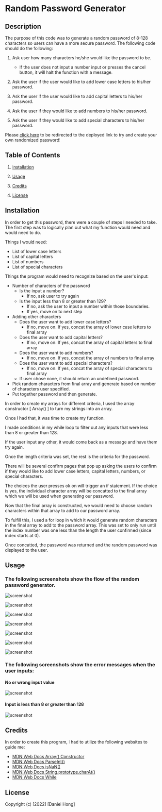 # Random Password Generator

## Description

The purpose of this code was to generate a random password of 8-128 characters so users can have a more secure password. The following code should do the following:

1. Ask user how many characters he/she would like the password to be.

   - If the user does not input a number input or presses the cancel button, it will halt the function with a message.

2. Ask the user if the user would like to add lower case letters to his/her password.
3. Ask the user if the user would like to add capital letters to his/her password.
4. Ask the user if they would like to add numbers to his/her password.
5. Ask the user if they would like to add special characters to his/her password.

Please [click here](https://lunirs.github.io/password-generator/) to be redirected to the deployed link to try and create your own randomized password!

## Table of Contents

1. [Installation](#installation)

2. [Usage](#usage)

3. [Credits](#credits)

4. [License](#license)

## Installation

In order to get this password, there were a couple of steps I needed to take. The first step was to logically plan out what my function would need and would need to do.

Things I would need:

- List of lower case letters
- List of capital letters
- List of numbers
- List of special characters

Things the program would need to recognize based on the user's input:

- Number of characters of the password
  - Is the input a number?
    - If no, ask user to try again
  - Is the input less than 8 or greater than 129?
    - If no, ask the user to input a number within those boundaries.
    - If yes, move on to next step
- Adding other characters
  - Does the user want to add lower case letters?
    - If no, move on. If yes, concat the array of lower case letters to final array
  - Does the user want to add capital letters?
    - If no, move on. If yes, concat the array of capital letters to final array
  - Does the user want to add numbers?
    - If no, move on. If yes, concat the array of numbers to final array
  - Does the user want to add special characters?
    - If no, move on. If yes, concat the array of special characters to final array
  - If user chose none, it should return an undefined password.
- Pick random characters from final array and generate based on number of characters user specified.
- Put together password and then generate.

In order to create my arrays for different criteria, I used the array constructor [ Array() ] to turn my strings into an array.

Once I had that, it was time to create my function.

I made conditions in my while loop to filter out any inputs that were less than 8 or greater than 128.

If the user input any other, it would come back as a message and have them try again.

Once the length criteria was set, the rest is the criteria for the password.

There will be several confirm pages that pop up asking the users to confirm if they would like to add lower case letters, capital letters, numbers, or special characters.

The choices the user presses ok on will trigger an if statement. If the choice is yes, the individual character array will be concatted to the final array which we will be used when generating our password.

Now that the final array is constructed, we would need to choose random characters within that array to add to our password array.

To fulfill this, I used a for loop in which it would generate random characters in the final array to add to the password array. This was set to only run until the index number was one less than the length the user confirmed (since index starts at 0).

Once concatted, the password was returned and the random password was displayed to the user.

## Usage

### The following screenshots show the flow of the random password generator.

![screenshot](./assets/image/password-generator-main-screen.png)

![screenshot](./assets/image/length-criteria-screenshot.png)

![screenshot](./assets/image/lower-case-confirm.png)

![screenshot](./assets/image/capital-letter-confirm.png)

![screenshot](./assets/image/special-char-confirm.png)

![screenshot](./assets/image/number-confirm.png)

![screenshot](./assets/image/generated-password.png)

### The following screenshots show the error messages when the user inputs:

#### No or wrong input value

![screenshot](./assets/image/wrong-or-no-input-value.png)

#### Input is less than 8 or greater than 128

![screenshot](./assets/image/wrong-length-criteria.png)

## Credits

In order to create this program, I had to utilize the following websites to guide me:

- [MDN Web Docs Array() Constructor](https://developer.mozilla.org/en-US/docs/Web/JavaScript/Reference/Global_Objects/Array/Array)
- [MDN Web Docs ParseInt()](https://developer.mozilla.org/en-US/docs/Web/JavaScript/Reference/Global_Objects/parseInt)
- [MDN Web Docs isNaN()](https://developer.mozilla.org/en-US/docs/Web/JavaScript/Reference/Global_Objects/isNaN)
- [MDN Web Docs String.prototype.charAt()](https://developer.mozilla.org/en-US/docs/Web/JavaScript/Reference/Global_Objects/String/charAt)
- [MDN Web Docs While](https://developer.mozilla.org/en-US/docs/Web/JavaScript/Reference/Statements/while)

## License

Copyright (c) [2022] [Daniel Hong]
